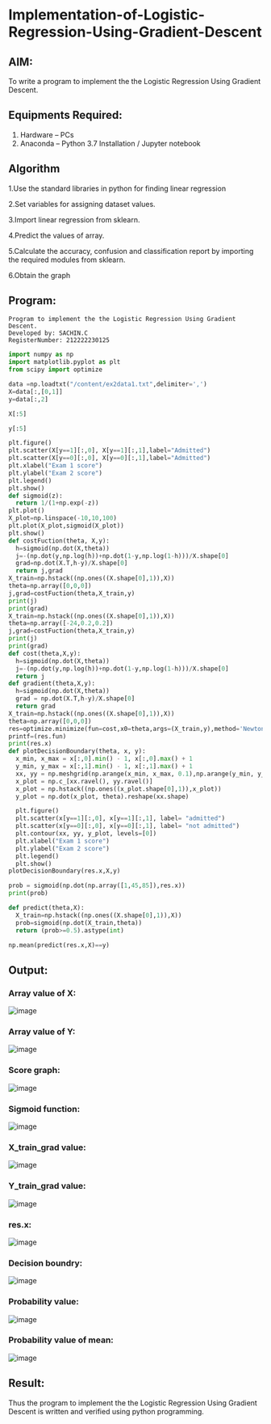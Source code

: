 # Implementation-of-Logistic-Regression-Using-Gradient-Descent

## AIM:
To write a program to implement the the Logistic Regression Using Gradient Descent.

## Equipments Required:
1. Hardware – PCs
2. Anaconda – Python 3.7 Installation / Jupyter notebook

## Algorithm
1.Use the standard libraries in python for finding linear regression

2.Set variables for assigning dataset values.
 
3.Import linear regression from sklearn.

4.Predict the values of array.

5.Calculate the accuracy, confusion and classification report by importing the required modules from sklearn.

6.Obtain the graph

## Program:
```
Program to implement the the Logistic Regression Using Gradient Descent.
Developed by: SACHIN.C
RegisterNumber: 212222230125
```

```PYTHON
import numpy as np
import matplotlib.pyplot as plt
from scipy import optimize

data =np.loadtxt("/content/ex2data1.txt",delimiter=',')
X=data[:,[0,1]]
y=data[:,2]

X[:5]

y[:5]

plt.figure()
plt.scatter(X[y==1][:,0], X[y==1][:,1],label="Admitted")
plt.scatter(X[y==0][:,0], X[y==0][:,1],label="Admitted")
plt.xlabel("Exam 1 score")
plt.ylabel("Exam 2 score")
plt.legend()
plt.show()
def sigmoid(z):
  return 1/(1+np.exp(-z))
plt.plot()
X_plot=np.linspace(-10,10,100)
plt.plot(X_plot,sigmoid(X_plot))
plt.show()
def costFuction(theta, X,y):
  h=sigmoid(np.dot(X,theta))
  j=-(np.dot(y,np.log(h))+np.dot(1-y,np.log(1-h)))/X.shape[0]
  grad=np.dot(X.T,h-y)/X.shape[0]
  return j,grad
X_train=np.hstack((np.ones((X.shape[0],1)),X))
theta=np.array([0,0,0])
j,grad=costFuction(theta,X_train,y)
print(j)
print(grad)
X_train=np.hstack((np.ones((X.shape[0],1)),X))
theta=np.array([-24,0.2,0.2])
j,grad=costFuction(theta,X_train,y)
print(j)
print(grad)
def cost(theta,X,y):
  h=sigmoid(np.dot(X,theta))
  j=-(np.dot(y,np.log(h))+np.dot(1-y,np.log(1-h)))/X.shape[0]
  return j
def gradient(theta,X,y):
  h=sigmoid(np.dot(X,theta))
  grad = np.dot(X.T,h-y)/X.shape[0]
  return grad
X_train=np.hstack((np.ones((X.shape[0],1)),X))
theta=np.array([0,0,0])
res=optimize.minimize(fun=cost,x0=theta,args=(X_train,y),method='Newton-CG',jac=gradient)
printf=(res.fun)
print(res.x)
def plotDecisionBoundary(theta, x, y):
  x_min, x_max = x[:,0].min() - 1, x[:,0].max() + 1
  y_min, y_max = x[:,1].min() - 1, x[:,1].max() + 1
  xx, yy = np.meshgrid(np.arange(x_min, x_max, 0.1),np.arange(y_min, y_max, 0.1))
  x_plot = np.c_[xx.ravel(), yy.ravel()]
  x_plot = np.hstack((np.ones((x_plot.shape[0],1)),x_plot))
  y_plot = np.dot(x_plot, theta).reshape(xx.shape)

  plt.figure()
  plt.scatter(x[y==1][:,0], x[y==1][:,1], label= "admitted")
  plt.scatter(x[y==0][:,0], x[y==0][:,1], label= "not admitted")
  plt.contour(xx, yy, y_plot, levels=[0])
  plt.xlabel("Exam 1 score")
  plt.ylabel("Exam 2 score")
  plt.legend()
  plt.show()
plotDecisionBoundary(res.x,X,y)

prob = sigmoid(np.dot(np.array([1,45,85]),res.x))
print(prob)

def predict(theta,X):
  X_train=np.hstack((np.ones((X.shape[0],1)),X))
  prob=sigmoid(np.dot(X_train,theta))
  return (prob>=0.5).astype(int)

np.mean(predict(res.x,X)==y)
```

## Output:

### Array value of X:
![image](https://github.com/Sachin-vlr/-Implementation-of-Logistic-Regression-Using-Gradient-Descent/assets/113497666/9ba9cd42-aacc-4be0-ac80-30cdb6a1c084)

### Array value of Y:
![image](https://github.com/Sachin-vlr/-Implementation-of-Logistic-Regression-Using-Gradient-Descent/assets/113497666/51662722-7dfd-4d7b-94a6-b7b2a67b3a09)

### Score graph:
![image](https://github.com/Sachin-vlr/-Implementation-of-Logistic-Regression-Using-Gradient-Descent/assets/113497666/75ce4256-f05c-4880-b6a0-d14b58d938b5)

### Sigmoid function:
![image](https://github.com/Sachin-vlr/-Implementation-of-Logistic-Regression-Using-Gradient-Descent/assets/113497666/bb7e2494-761d-4602-8a5e-fd08846bfc73)

### X_train_grad value:
![image](https://github.com/Sachin-vlr/-Implementation-of-Logistic-Regression-Using-Gradient-Descent/assets/113497666/223b0362-478f-4604-8142-f3846a70075e)

### Y_train_grad value:
![image](https://github.com/Sachin-vlr/-Implementation-of-Logistic-Regression-Using-Gradient-Descent/assets/113497666/219db1d0-28d8-44da-bb20-ce6180d530b4)

### res.x:
![image](https://github.com/Sachin-vlr/-Implementation-of-Logistic-Regression-Using-Gradient-Descent/assets/113497666/f4daf44f-6228-48f1-8e91-bcc771e05c73)

### Decision boundry:
![image](https://github.com/Sachin-vlr/-Implementation-of-Logistic-Regression-Using-Gradient-Descent/assets/113497666/2ecdede3-ea89-4e1e-9e90-45a8dd72ac2e)

### Probability value:
![image](https://github.com/Sachin-vlr/-Implementation-of-Logistic-Regression-Using-Gradient-Descent/assets/113497666/afaa3f9c-57e0-4f02-8114-e4938cf16cb6)

### Probability value of mean:
![image](https://github.com/Sachin-vlr/-Implementation-of-Logistic-Regression-Using-Gradient-Descent/assets/113497666/d33be1e5-c68b-451a-be31-d713f96ee820)

## Result:
Thus the program to implement the the Logistic Regression Using Gradient Descent is written and verified using python programming.

